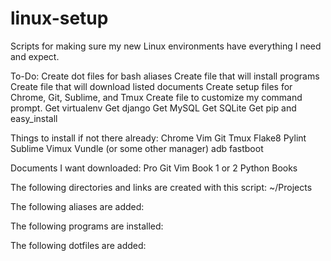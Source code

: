# linux-setup
Scripts for making sure my new Linux environments have everything I need and expect.


To-Do:
	Create dot files for bash aliases
	Create file that will install programs
	Create file that will download listed documents
	Create setup files for Chrome, Git, Sublime, and Tmux
	Create file to customize my command prompt.
	Get virtualenv
	Get django
	Get MySQL
	Get SQLite
	Get pip and easy_install

Things to install if not there already:
	Chrome
	Vim
	Git
	Tmux
	Flake8
	Pylint
	Sublime
	Vimux
	Vundle (or some other manager)
	adb
	fastboot

Documents I want downloaded:
	Pro Git
	Vim Book
	1 or 2 Python Books

The following directories and links are created with this script:
	~/Projects

The following aliases are added:
	

The following programs are installed:

The following dotfiles are added:


